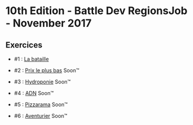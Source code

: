 # 10th Edition - Battle Dev RegionsJob - November 2017

## Exercices

- #1 : [La bataille](exercice-1.js)

- #2 : [Prix le plus bas](exercice-2.js) Soon™

- #3 : [Hydroponie](exercice-3.js) Soon™

- #4 : [ADN](exercice-4.js) Soon™

- #5 : [Pizzarama](exercice-5.js) Soon™

- #6 : [Aventurier](exercice-6.js) Soon™